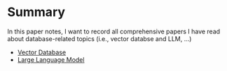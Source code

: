 # Summary
In this paper notes, I want to record all comprehensive papers I have read about database-related topics (i.e., vector databse and LLM, ...) 


- [Vector Database](./ch1.md)
- [Large Language Model](./ch2.md)
